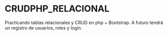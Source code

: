 # CRUDPHP_RELACIONAL
Practicando tablas relacionales y CRUD en php + Bootstrap. A futuro tendrá un registro de usuarios, roles y login.
